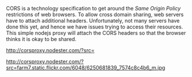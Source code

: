 CORS is a technology specification to get around the *Same Origin Policy* restrictions of web browsers. To allow cross domain sharing, web servers have to attach additional headers. Unfortunately, not many servers have done this yet, and hence we have issues trying to access their resources. This simple nodejs proxy will attach the CORS headers so that the browser thinks it is okay to be shared. 

http://corsproxy.nodester.com/?src=<image url>

http://corsproxy.nodester.com/?src=farm7.static.flickr.com/6048/6250681839_7574c8c4b6_m.jpg

